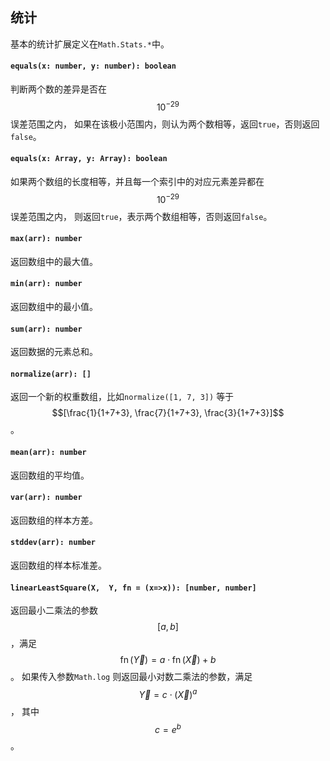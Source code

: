 <a name="math"></a>

<a name="math-stats"></a>
## 统计
基本的统计扩展定义在`Math.Stats.*`中。

#### `equals(x: number, y: number): boolean`
判断两个数的差异是否在$$10^{-29}$$误差范围之内，
如果在该极小范围内，则认为两个数相等，返回`true`，否则返回`false`。
#### `equals(x: Array, y: Array): boolean`
如果两个数组的长度相等，并且每一个索引中的对应元素差异都在$$10^{-29}$$误差范围之内，
则返回`true`，表示两个数组相等，否则返回`false`。
#### `max(arr): number`
返回数组中的最大值。
#### `min(arr): number`
返回数组中的最小值。
#### `sum(arr): number`
返回数据的元素总和。
#### `normalize(arr): []`
返回一个新的权重数组，比如`normalize([1, 7, 3])` 等于
$$[\frac{1}{1+7+3}, \frac{7}{1+7+3}, \frac{3}{1+7+3}]$$。
#### `mean(arr): number`
返回数组的平均值。
#### `var(arr): number`
返回数组的样本方差。
#### `stddev(arr): number`
返回数组的样本标准差。
#### `linearLeastSquare(X,  Y, fn = (x=>x)): [number, number]`
返回最小二乘法的参数$$[a, b]$$，满足$$\operatorname{fn}(\vec{Y}) = a \cdot \operatorname{fn}(\vec{X}) + b$$。
如果传入参数`Math.log` 则返回最小对数二乘法的参数，满足$$\vec{Y} = c \cdot (\vec{X})^a$$， 其中 $$c = e^b$$。

<!--[Back to top](#math)-->